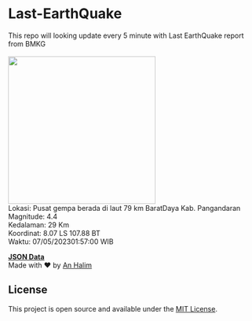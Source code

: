 # Last-EarthQuake
This repo will looking update every 5 minute with Last EarthQuake report from BMKG
<br>
<br>
<img src="https://static.bmkg.go.id/20230507015700.mmi.jpg" width="300"/>
<br>
Lokasi: Pusat gempa berada di laut 79 km BaratDaya Kab. Pangandaran <br>
Magnitude: 4.4 <br>
Kedalaman: 29 Km <br>
Koordinat: 8.07 LS 107.88 BT <br>
Waktu: 07/05/202301:57:00 WIB <br>

<a href="./data/data.json">**JSON Data**</a>
<br>
Made with ❤️ by <a href="https://github.com/an-halim">An Halim</a>
## License

This project is open source and available under the [MIT License](LICENSE).
